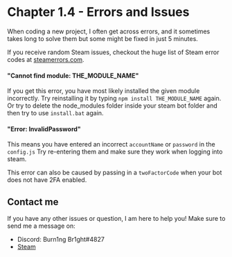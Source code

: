 # Chapter 1.4 - Errors and Issues

When coding a new project, I often get across errors, and it sometimes takes long to solve them but some might be fixed in just 5 minutes.

If you receive random Steam issues, checkout the huge list of Steam error codes
at [steamerrors.com](https://steamerrors.com).

#### "Cannot find module: THE_MODULE_NAME"

If you get this error, you have most likely installed the given module
incorrectly. Try reinstalling it by typing `npm install THE_MODULE_NAME` again.
Or try to delete the node_modules folder inside your steam bot folder and then try to use `install.bat` again.

#### "Error: InvalidPassword"

This means you have entered an incorrect `accountName` or `password` in the `config.js`
Try re-entering them and make sure they work when logging into steam.

This error can also be caused by passing in a `twoFactorCode` when your bot does
not have 2FA enabled.

## Contact me

If you have any other issues or question, I am here to help you!
Make sure to send me a message on:
- Discord: Burn1ng Br1ght#4827
- [Steam](https://steamcommunity.com/id/burn1ngbr1ght/)
